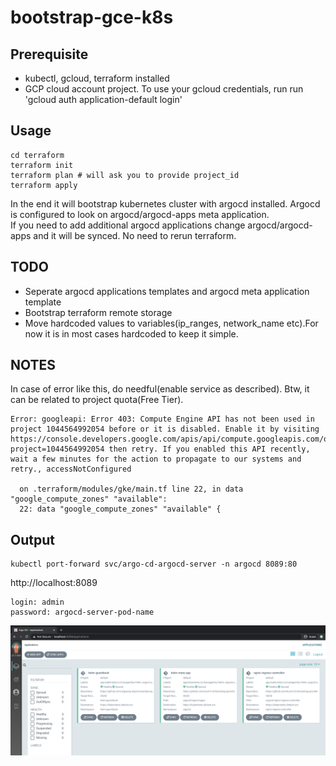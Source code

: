 # bootstrap-gce-k8s

## Prerequisite
* kubectl, gcloud, terraform installed
* GCP cloud account project. To use your gcloud credentials, run run 'gcloud auth application-default login'


## Usage
```
cd terraform
terraform init
terraform plan # will ask you to provide project_id
terraform apply
```
In the end it will bootstrap kubernetes cluster with argocd installed.
Argocd is configured to look on argocd/argocd-apps meta application.  
If you need to add additional argocd applications change argocd/argocd-apps and it will be synced. No need to rerun terraform.


## TODO
* Seperate argocd applications templates and argocd meta application template
* Bootstrap terraform remote storage
* Move hardcoded values to variables(ip_ranges, network_name etc).For now it is in most cases hardcoded to keep it simple.

## NOTES
In case of error like this, do needful(enable service as described). Btw, it can be related to project quota(Free Tier).
```
Error: googleapi: Error 403: Compute Engine API has not been used in project 1044564992054 before or it is disabled. Enable it by visiting https://console.developers.google.com/apis/api/compute.googleapis.com/overview?project=1044564992054 then retry. If you enabled this API recently, wait a few minutes for the action to propagate to our systems and retry., accessNotConfigured

  on .terraform/modules/gke/main.tf line 22, in data "google_compute_zones" "available":
  22: data "google_compute_zones" "available" {
```

## Output
```
kubectl port-forward svc/argo-cd-argocd-server -n argocd 8089:80
```
http://localhost:8089
```
login: admin
password: argocd-server-pod-name
```
![Argocd UI](docs/images/argocd.png)
